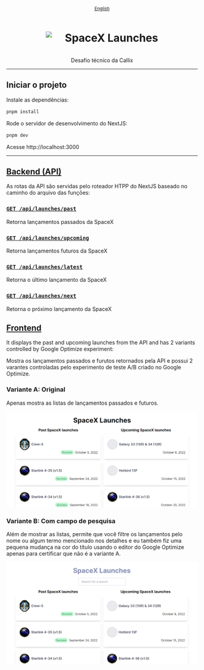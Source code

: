 <div align="center">

<small>[English](README.md)</small>

<h1 style="display: inline-flex; gap: 10px"><img src="./public/favicon.ico" width="40px" /> SpaceX Launches</h1>

Desafio técnico da Callix

</div>

---

## Iniciar o projeto

Instale as dependências:

```bash
pnpm install
```

Rode o servidor de desenvolvimento do NextJS:

```bash
pnpm dev
```

Acesse http://localhost:3000

---

## [Backend (API)](./src/pages/api)

As rotas da API são servidas pelo roteador HTPP do NextJS baseado no caminho do arquivo das funções:

### [`GET /api/launches/past`](./src/pages/api/launches/past.ts)

Retorna lançamentos passados da SpaceX

### [`GET /api/launches/upcoming`](./src/pages/api/launches/upcoming.ts)

Retorna lançamentos futuros da SpaceX

### [`GET /api/launches/latest`](./src/pages/api/launches/latest.ts)

Retorna o último lançamento da SpaceX

### [`GET /api/launches/next`](./src/pages/api/launches/next.ts)

Retorna o próximo lançamento da SpaceX

## [Frontend](./src/pages/index.tsx)

It displays the past and upcoming launches from the API and has 2 variants controlled by Google Optimize experiment:

Mostra os lançamentos passados e furutos retornados pela API e possui 2 varantes controladas pelo experimento de teste A/B criado no Google Optimize.

### Variante A: Original

Apenas mostra as listas de lançamentos passados e futuros.

![Screenshot](./.readme/images/index-variant-original.png)

### Variante B: Com campo de pesquisa

Além de mostrar as listas, permite que você filtre os lançamentos pelo nome ou algum termo mencionado nos detalhes e eu também fiz uma pequena mudança na cor do título usando o editor do Google Optimize apenas para certificar que não é a variante A.

![Screenshot](./.readme/images/index-variant-with-search.png)
